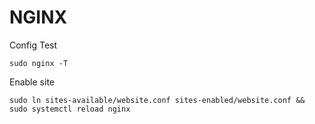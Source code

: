 # NGINX

Config Test
```
sudo nginx -T
```

Enable site
```
sudo ln sites-available/website.conf sites-enabled/website.conf && sudo systemctl reload nginx
```
